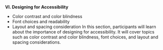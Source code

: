 **VI. Designing for Accessibility**
-   Color contrast and color blindness
-   Font choices and readability
-   Layout and spacing consideration
In this section, participants will learn about the importance of designing for accessibility. It will cover topics such as color contrast and color blindness, font choices, and layout and spacing considerations.
